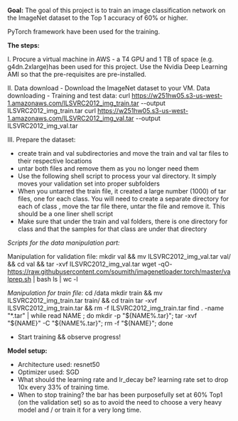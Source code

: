
**Goal:**
The goal of this project is to train an image classification network on the ImageNet dataset to the Top 1 accuracy of 60% or higher.

PyTorch framework have been used for the training.

**The steps:**

I. Procure a virtual machine in AWS - a T4 GPU and 1 TB of space (e.g. g4dn.2xlarge)has been used for this project.
 Use the Nvidia Deep Learning AMI so that the pre-requisites are pre-installed.

II. Data download - Download the ImageNet dataset to your VM.
Data downloading - Training and test data:
curl https://w251hw05.s3-us-west-1.amazonaws.com/ILSVRC2012_img_train.tar --output ILSVRC2012_img_train.tar
curl https://w251hw05.s3-us-west-1.amazonaws.com/ILSVRC2012_img_val.tar --output ILSVRC2012_img_val.tar


III. Prepare the dataset:
- create train and val subdirectories and move the train and val tar files to their respective locations
- untar both files and remove them as you no longer need them
- Use the following shell script to process your val directory. It simply moves your validation set into proper subfolders
- When you untarred the train file, it created a large number (1000) of tar files, one for each class. You will need to create a separate directory for each of class , move the tar file there, untar the file and remove it. This should be a one liner shell script
- Make sure that under the train and val folders, there is one directory for class and that the samples for that class are under that directory

*Scripts for the data manipulation part:*

Manipulation for validation file:
mkdir val && mv ILSVRC2012_img_val.tar val/ && cd val && tar -xvf ILSVRC2012_img_val.tar
wget -qO- https://raw.githubusercontent.com/soumith/imagenetloader.torch/master/valprep.sh | bash
ls | wc -l

*Manipulation for train file:*
cd /data
mkdir train && mv ILSVRC2012_img_train.tar train/ && cd train
tar -xvf ILSVRC2012_img_train.tar && rm -f ILSVRC2012_img_train.tar
find . -name "*.tar" | while read NAME ; do mkdir -p "${NAME%.tar}"; tar -xvf "${NAME}" -C "${NAME%.tar}"; rm -f "${NAME}"; done

- Start training && observe progress!

**Model setup:**
- Architecture used: resnet50
- Optimizer used: SGD
- What should the learning rate and lr_decay be? learning rate set to drop 10x every 33% of training time.
- When to stop training? the bar has been purposefully set at 60% Top1 (on the validation set) so as to avoid the need to choose a very heavy model and / or train it for a very long time.

